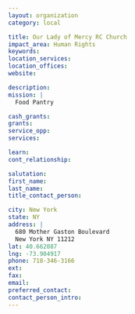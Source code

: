```yaml
---
layout: organization
category: local

title: Our Lady of Mercy RC Church
impact_area: Human Rights
keywords: 
location_services: 
location_offices: 
website: 

description: 
mission: |
  Food Pantry

cash_grants: 
grants: 
service_opp: 
services: 

learn: 
cont_relationship: 

salutation: 
first_name: 
last_name: 
title_contact_person: 

city: New York
state: NY
address: |
  680 Mother Gaston Boulevard  
  New York NY 11212
lat: 40.662087
lng: -73.904917
phone: 718-346-3166
ext: 
fax: 
email: 
preferred_contact: 
contact_person_intro: 
---
```

